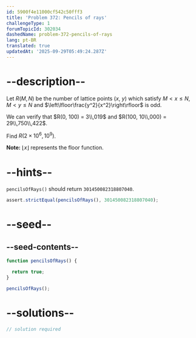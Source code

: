 ```yaml
---
id: 5900f4e11000cf542c50fff3
title: 'Problem 372: Pencils of rays'
challengeType: 1
forumTopicId: 302034
dashedName: problem-372-pencils-of-rays
lang: pt-BR
translated: true
updatedAt: '2025-09-29T05:49:24.287Z'
---
```


# --description--

Let $R(M, N)$ be the number of lattice points ($x$, $y$) which satisfy $M \lt x \le N$, $M \lt y \le N$ and $\left\lfloor\frac{y^2}{x^2}\right\rfloor$ is odd.

We can verify that $R(0, 100) = 3\\,019$ and $R(100, 10\\,000) = 29\\,750\\,422$.

Find $R(2 \times {10}^6, {10}^9)$.

**Note:** $\lfloor x\rfloor$ represents the floor function.

# --hints--

`pencilsOfRays()` should return `301450082318807040`.

```js
assert.strictEqual(pencilsOfRays(), 301450082318807040);
```

# --seed--

## --seed-contents--

```js
function pencilsOfRays() {

  return true;
}

pencilsOfRays();
```

# --solutions--

```js
// solution required
```
